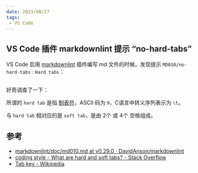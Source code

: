 ```yaml
---
date: 2023/08/27
tags: 
 - VS Code
---
```


## VS Code 插件 markdownlint 提示 “no-hard-tabs”

VS Code 启用 [markdownlint](https://github.com/DavidAnson/markdownlint) 插件编写 md 文件的时候，发现提示 `MD010/no-hard-tabs：Hard tabs`：

<figure><img src="https://cdn.tangjiayan.com/notes/debug/vs-code-hard-tab.png" alt=""><figcaption></figcaption></figure>

好奇调查了一下：

所谓的 `hard tab` 是指 [制表符](https://en.wikipedia.org/wiki/Tab_key#Tab_characters)，ASCII 码为 `9`，C语言中转义序列表示为 <code>&bsol;t</code>。

与 `hard tab` 相对应的是 `soft tab`，是由 2个 或 4个 空格组成。

## 参考

* [markdownlint/doc/md010.md at v0.29.0 · DavidAnson/markdownlint](https://github.com/DavidAnson/markdownlint/blob/v0.29.0/doc/md010.md)
* [coding style - What are hard and soft tabs? - Stack Overflow](https://stackoverflow.com/questions/26350689/what-are-hard-and-soft-tabs)
* [Tab key - Wikipedia](https://en.wikipedia.org/wiki/Tab_key#Tab_characters)
